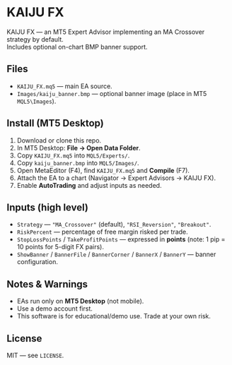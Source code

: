 # KAIJU FX

KAIJU FX — an MT5 Expert Advisor implementing an MA Crossover strategy by default.  
Includes optional on-chart BMP banner support.

## Files
- `KAIJU_FX.mq5` — main EA source.
- `Images/kaiju_banner.bmp` — optional banner image (place in MT5 `MQL5\Images`).

## Install (MT5 Desktop)
1. Download or clone this repo.
2. In MT5 Desktop: **File → Open Data Folder**.
3. Copy `KAIJU_FX.mq5` into `MQL5/Experts/`.
4. Copy `kaiju_banner.bmp` into `MQL5/Images/`.
5. Open MetaEditor (F4), find `KAIJU_FX.mq5` and **Compile** (F7).
6. Attach the EA to a chart (Navigator → Expert Advisors → KAIJU FX).
7. Enable **AutoTrading** and adjust inputs as needed.

## Inputs (high level)
- `Strategy` — `"MA_Crossover"` (default), `"RSI_Reversion"`, `"Breakout"`.
- `RiskPercent` — percentage of free margin risked per trade.
- `StopLossPoints` / `TakeProfitPoints` — expressed in **points** (note: 1 pip = 10 points for 5-digit FX pairs).
- `ShowBanner` / `BannerFile` / `BannerCorner` / `BannerX` / `BannerY` — banner configuration.

## Notes & Warnings
- EAs run only on **MT5 Desktop** (not mobile).
- Use a demo account first.
- This software is for educational/demo use. Trade at your own risk.

## License
MIT — see `LICENSE`.
